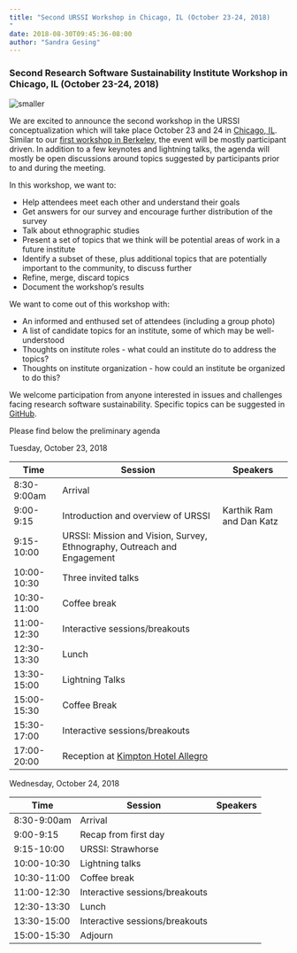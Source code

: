 ```yaml
---
title: "Second URSSI Workshop in Chicago, IL (October 23-24, 2018)
"
date: 2018-08-30T09:45:36-08:00
author: "Sandra Gesing"
---
```


### Second Research Software Sustainability Institute Workshop in Chicago, IL (October 23-24, 2018)

![smaller](https://i.imgur.com/XxItviv.jpg)

We are excited to announce the second workshop in the URSSI conceptualization which will take place October 23 and 24 in [Chicago, IL](https://illinicenter.illinois.edu/). 
Similar to our [first workshop in Berkeley](http://urssi.us/workshops/berkeley/), the event will be mostly participant driven. In addition to a few keynotes and 
lightning talks, the agenda will mostly be open discussions around topics suggested by participants prior to and during the meeting. 

In this workshop, we want to:

- Help attendees meet each other and understand their goals
- Get answers for our survey and encourage further distribution of the survey
- Talk about ethnographic studies
- Present a set of topics that we think will be potential areas of work in a future institute
- Identify a subset of these, plus additional topics that are potentially important to the community, to discuss further
- Refine, merge, discard topics
- Document the workshop’s results

We want to come out of this workshop with:

- An informed and enthused set of attendees (including a group photo)
- A list of candidate topics for an institute, some of which may be well-understood
- Thoughts on institute roles - what could an institute do to address the topics?
- Thoughts on institute organization - how could an institute be organized to do this?

We welcome participation from anyone interested in issues and challenges facing research software sustainability. Specific topics can be suggested in [GitHub](https://github.com/si2-urssi/chicago_workshop/issues). 

Please find below the preliminary agenda

Tuesday, October 23, 2018

|Time|Session|Speakers|
|-----|--------|-----------|
|8:30-9:00am|Arrival|
|9:00-9:15|Introduction and overview of URSSI|Karthik Ram and Dan Katz|
|9:15-10:00|URSSI: Mission and Vision, Survey, Ethnography, Outreach and Engagement|
|10:00-10:30|Three invited talks|
|10:30-11:00|Coffee break|
|11:00-12:30|Interactive sessions/breakouts|
|12:30-13:30|Lunch|
|13:30-15:00|Lightning Talks|
|15:00-15:30|Coffee Break|
|15:30-17:00|Interactive sessions/breakouts|
|17:00-20:00| Reception at [Kimpton Hotel Allegro](https://www.google.com/maps/dir/Illini+Center,+South+Wacker+Drive,+Chicago,+IL/Kimpton+Hotel+Allegro,+171+W+Randolph+St,+Chicago,+IL+60601/@41.8818387,-87.6374657,17z/data=!3m1!4b1!4m14!4m13!1m5!1m1!1s0x880e2cbf6ac71899:0xe2fe46c158ac85cb!2m2!1d-87.637199!2d41.879211!1m5!1m1!1s0x880e2cb9f5d96ca9:0xc8e1dba9ea6e1732!2m2!1d-87.633355!2d41.8843279!3e2)|



Wednesday, October 24, 2018

|Time|Session|Speakers|
|-----|--------|-----------|
|8:30-9:00am|Arrival|
|9:00-9:15|Recap from first day|
|9:15-10:00|URSSI: Strawhorse|
|10:00-10:30|Lightning talks|
|10:30-11:00|Coffee break|
|11:00-12:30|Interactive sessions/breakouts|
|12:30-13:30|Lunch|
|13:30-15:00|Interactive sessions/breakouts|
|15:00-15:30|Adjourn|


